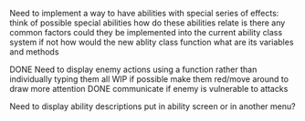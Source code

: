 Need to implement a way to have abilities with special series of effects:
    think of possible special abilities
    how do these abilities relate
    is there any common factors
    could they be implemented into the current ability class system
    if not how would the new ablity class function
    what are its variables and methods

DONE Need to display enemy actions using a function rather than individually typing them all
    WIP if possible make them red/move around to draw more attention
    DONE communicate if enemy is vulnerable to attacks

Need to display ability descriptions
    put in ability screen or in another menu?

